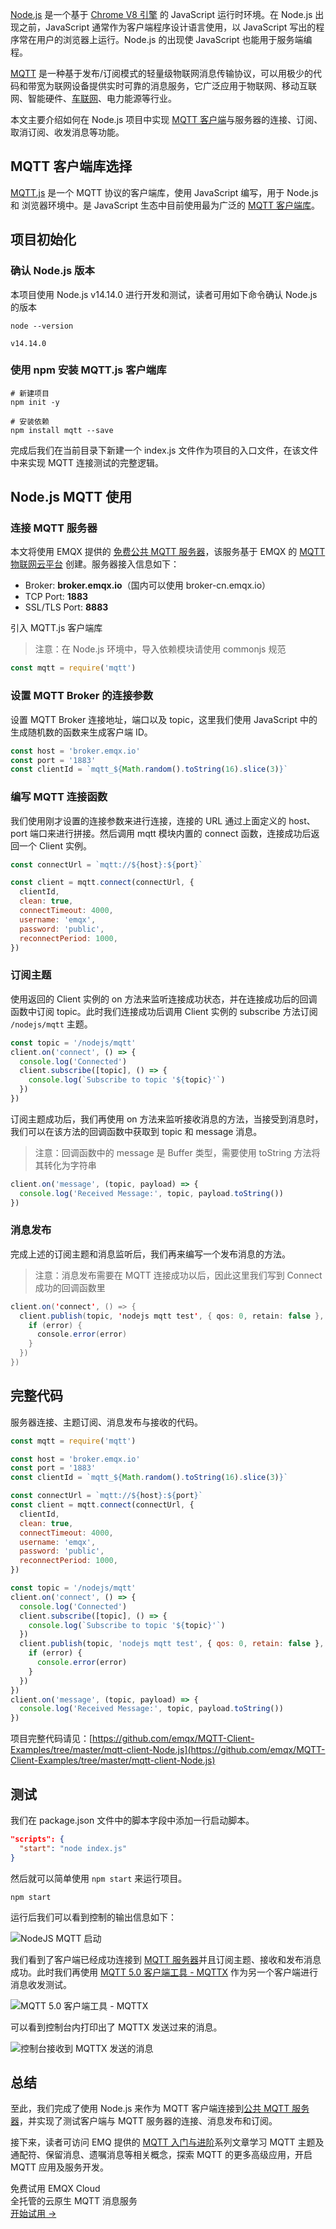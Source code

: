 [Node.js](https://nodejs.org/zh-cn/) 是一个基于 [Chrome V8 引擎](https://v8.dev/) 的 JavaScript 运行时环境。在 Node.js 出现之前，JavaScript 通常作为客户端程序设计语言使用，以 JavaScript 写出的程序常在用户的浏览器上运行。Node.js 的出现使 JavaScript 也能用于服务端编程。

[MQTT](https://mqtt.org/) 是一种基于发布/订阅模式的轻量级物联网消息传输协议，可以用极少的代码和带宽为联网设备提供实时可靠的消息服务，它广泛应用于物联网、移动互联网、智能硬件、[车联网](https://www.emqx.com/zh/blog/category/internet-of-vehicles)、电力能源等行业。

本文主要介绍如何在 Node.js 项目中实现 [MQTT 客户端](https://www.emqx.com/zh/mqtt-client-sdk)与服务器的连接、订阅、取消订阅、收发消息等功能。


## MQTT 客户端库选择

[MQTT.js](https://github.com/mqttjs/MQTT.js) 是一个 MQTT 协议的客户端库，使用 JavaScript 编写，用于 Node.js 和 浏览器环境中。是 JavaScript 生态中目前使用最为广泛的 [MQTT 客户端库](https://www.emqx.com/zh/blog/introduction-to-the-commonly-used-mqtt-client-library)。

## 项目初始化

### 确认 Node.js 版本

本项目使用 Node.js v14.14.0 进行开发和测试，读者可用如下命令确认 Node.js 的版本

```shell
node --version

v14.14.0
```

### 使用 npm 安装 MQTT.js 客户端库

```shell
# 新建项目
npm init -y

# 安装依赖
npm install mqtt --save
```

完成后我们在当前目录下新建一个 index.js 文件作为项目的入口文件，在该文件中来实现 MQTT 连接测试的完整逻辑。

## Node.js MQTT 使用

### 连接 MQTT 服务器

本文将使用 EMQX 提供的 [免费公共 MQTT 服务器](https://www.emqx.com/zh/mqtt/public-mqtt5-broker)，该服务基于 EMQX 的 [MQTT 物联网云平台](https://www.emqx.com/zh/cloud) 创建。服务器接入信息如下：

- Broker: **broker.emqx.io**（国内可以使用 broker-cn.emqx.io）
- TCP Port: **1883**
- SSL/TLS Port: **8883**

引入 MQTT.js 客户端库

> 注意：在 Node.js 环境中，导入依赖模块请使用 commonjs 规范

```javascript
const mqtt = require('mqtt')
```

### 设置 MQTT Broker 的连接参数

设置 MQTT Broker 连接地址，端口以及 topic，这里我们使用 JavaScript 中的生成随机数的函数来生成客户端 ID。

```javascript
const host = 'broker.emqx.io'
const port = '1883'
const clientId = `mqtt_${Math.random().toString(16).slice(3)}`
```

### 编写 MQTT 连接函数

我们使用刚才设置的连接参数来进行连接，连接的 URL 通过上面定义的 host、port 端口来进行拼接。然后调用 mqtt 模块内置的 connect 函数，连接成功后返回一个 Client 实例。

```javascript
const connectUrl = `mqtt://${host}:${port}`

const client = mqtt.connect(connectUrl, {
  clientId,
  clean: true,
  connectTimeout: 4000,
  username: 'emqx',
  password: 'public',
  reconnectPeriod: 1000,
})
```

### 订阅主题

使用返回的 Client 实例的 on 方法来监听连接成功状态，并在连接成功后的回调函数中订阅 topic。此时我们连接成功后调用 Client 实例的 subscribe 方法订阅 `/nodejs/mqtt` 主题。

```javascript
const topic = '/nodejs/mqtt'
client.on('connect', () => {
  console.log('Connected')
  client.subscribe([topic], () => {
    console.log(`Subscribe to topic '${topic}'`)
  })
})
```

订阅主题成功后，我们再使用 on 方法来监听接收消息的方法，当接受到消息时，我们可以在该方法的回调函数中获取到 topic 和 message 消息。

> 注意：回调函数中的 message 是 Buffer 类型，需要使用 toString 方法将其转化为字符串

```javascript
client.on('message', (topic, payload) => {
  console.log('Received Message:', topic, payload.toString())
})
```

### 消息发布

完成上述的订阅主题和消息监听后，我们再来编写一个发布消息的方法。

> 注意：消息发布需要在 MQTT 连接成功以后，因此这里我们写到 Connect 成功的回调函数里

```java
client.on('connect', () => {
  client.publish(topic, 'nodejs mqtt test', { qos: 0, retain: false }, (error) => {
    if (error) {
      console.error(error)
    }
  })
})
```

## 完整代码

服务器连接、主题订阅、消息发布与接收的代码。

```javascript
const mqtt = require('mqtt')

const host = 'broker.emqx.io'
const port = '1883'
const clientId = `mqtt_${Math.random().toString(16).slice(3)}`

const connectUrl = `mqtt://${host}:${port}`
const client = mqtt.connect(connectUrl, {
  clientId,
  clean: true,
  connectTimeout: 4000,
  username: 'emqx',
  password: 'public',
  reconnectPeriod: 1000,
})

const topic = '/nodejs/mqtt'
client.on('connect', () => {
  console.log('Connected')
  client.subscribe([topic], () => {
    console.log(`Subscribe to topic '${topic}'`)
  })
  client.publish(topic, 'nodejs mqtt test', { qos: 0, retain: false }, (error) => {
    if (error) {
      console.error(error)
    }
  })
})
client.on('message', (topic, payload) => {
  console.log('Received Message:', topic, payload.toString())
})
```

项目完整代码请见：[https://github.com/emqx/MQTT-Client-Examples/tree/master/mqtt-client-Node.js](https://github.com/emqx/MQTT-Client-Examples/tree/master/mqtt-client-Node.js)

## 测试

我们在 package.json 文件中的脚本字段中添加一行启动脚本。

```json
"scripts": {
  "start": "node index.js"
}
```

然后就可以简单使用 `npm start` 来运行项目。

```shell
npm start
```

运行后我们可以看到控制的输出信息如下：

![NodeJS MQTT 启动](https://assets.emqx.com/images/9897e6cd56163dfe7139cf6d84361e63.png)

我们看到了客户端已经成功连接到 [MQTT 服务器](https://www.emqx.io/zh)并且订阅主题、接收和发布消息成功。此时我们再使用 [MQTT 5.0 客户端工具 - MQTTX](https://mqttx.app/zh) 作为另一个客户端进行消息收发测试。

![MQTT 5.0 客户端工具 - MQTTX](https://assets.emqx.com/images/5c841598f78eed0b186572165832f861.png)

可以看到控制台内打印出了 MQTTX 发送过来的消息。

![控制台接收到 MQTTX 发送的消息](https://assets.emqx.com/images/02d8a35312ca1309f18a628dacca8910.png)


## 总结

至此，我们完成了使用 Node.js 来作为 MQTT 客户端连接到[公共 MQTT 服务器](https://www.emqx.com/zh/mqtt/public-mqtt5-broker)，并实现了测试客户端与 MQTT 服务器的连接、消息发布和订阅。

接下来，读者可访问 EMQ 提供的 [MQTT 入门与进阶](https://www.emqx.com/zh/mqtt)系列文章学习 MQTT 主题及通配符、保留消息、遗嘱消息等相关概念，探索 MQTT 的更多高级应用，开启 MQTT 应用及服务开发。

<section class="promotion">
    <div>
        免费试用 EMQX Cloud
        <div class="is-size-14 is-text-normal has-text-weight-normal">全托管的云原生 MQTT 消息服务</div>
    </div>
    <a href="https://accounts-zh.emqx.com/signup?continue=https://cloud.emqx.com/console/deployments/0?oper=new" class="button is-gradient px-5">开始试用 →</a >
</section>
